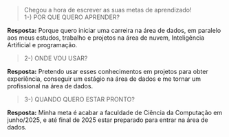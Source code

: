 > Chegou a hora de escrever as suas metas de aprendizado!  
> 1-) POR QUE QUERO APRENDER?

**Resposta:** Porque quero iniciar uma carreira na área de dados, em paralelo aos meus estudos, trabalho e projetos na área de nuvem,
Inteligência Artificial e programação.

> 2-) ONDE VOU USAR?  

**Resposta:** Pretendo usar esses conhecimentos em projetos para obter experiência, conseguir um estágio na área de dados e me tornar
um profissional na área de dados.

> 3-) QUANDO QUERO ESTAR PRONTO?  

**Resposta:** Minha meta é acabar a faculdade de Ciência da Computação em junho/2025, e até final de 2025 estar preparado para entrar 
na área de dados.
